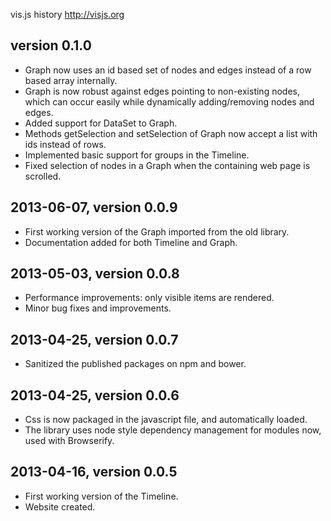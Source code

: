 vis.js history
http://visjs.org


## version 0.1.0

- Graph now uses an id based set of nodes and edges instead of a row based array
  internally.
- Graph is now robust against edges pointing to non-existing nodes, which
  can occur easily while dynamically adding/removing nodes and edges.
- Added support for DataSet to Graph.
- Methods getSelection and setSelection of Graph now accept a list with ids
  instead of rows.
- Implemented basic support for groups in the Timeline.
- Fixed selection of nodes in a Graph when the containing web page is scrolled.


## 2013-06-07, version 0.0.9

- First working version of the Graph imported from the old library.
- Documentation added for both Timeline and Graph.


## 2013-05-03, version 0.0.8

- Performance improvements: only visible items are rendered.
- Minor bug fixes and improvements.


## 2013-04-25, version 0.0.7

- Sanitized the published packages on npm and bower.


## 2013-04-25, version 0.0.6

- Css is now packaged in the javascript file, and automatically loaded.
- The library uses node style dependency management for modules now, used
  with Browserify.


## 2013-04-16, version 0.0.5

- First working version of the Timeline.
- Website created.
